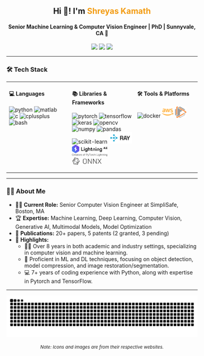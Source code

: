 <h2 align="center">Hi 👋! I'm <span style="color:#f39c12;">Shreyas Kamath</span></h2>
<h4 align="center">Senior Machine Learning & Computer Vision Engineer | PhD | Sunnyvale, CA 🌉</h4>

<!-- <p align="center">
  <img src="https://readme-typing-svg.demolab.com?font=Fira+Code&weight=700&size=22&pause=1000&color=F7A41D&center=true&vCenter=true&width=600&lines=ML+%26+CV+Engineer;Generative+AI+%7C+Multimodal+Models;20%2B+Papers+%7C+5+Patents;Always+Learning+%26+Building" alt="Typing SVG" />
</p> -->

<p align="center">
  <a href="mailto:shreyaskamathkm@gmail.com"><img src="https://img.shields.io/badge/Gmail-D14836?style=for-the-badge&logo=gmail&logoColor=white" /></a>
  <a href="https://www.linkedin.com/in/shreyaskamathkm/"><img src="https://img.shields.io/badge/LinkedIn-0077B5?style=for-the-badge&logo=linkedin&logoColor=white" /></a>
  <a href="https://scholar.google.com/citations?user=YOUR_SCHOLAR_ID"><img src="https://img.shields.io/badge/Google%20Scholar-4285F4?style=for-the-badge&logo=google-scholar&logoColor=white" /></a>
</p>

---

### 🛠️ Tech Stack

<table>
  <tr>
    <td valign="top" width="33%">
      <h4>💻 Languages</h4>
      <p>
        <img src="https://cdn.jsdelivr.net/gh/devicons/devicon/icons/python/python-original.svg" height="30" alt="python" />
        <img src="https://cdn.jsdelivr.net/gh/devicons/devicon/icons/matlab/matlab-original.svg" height="30" alt="matlab" />
        <img src="https://cdn.jsdelivr.net/gh/devicons/devicon/icons/c/c-original.svg" height="30" alt="c" />
        <img src="https://cdn.jsdelivr.net/gh/devicons/devicon/icons/cplusplus/cplusplus-original.svg" height="30" alt="cplusplus" />
        <img src="https://cdn.jsdelivr.net/gh/devicons/devicon/icons/bash/bash-original.svg" height="30" alt="bash" />
      </p>
    </td>
    <td valign="top" width="34%">
      <h4>📚 Libraries & Frameworks</h4>
      <p>
        <img src="https://cdn.jsdelivr.net/gh/devicons/devicon/icons/pytorch/pytorch-original.svg" height="30" alt="pytorch" />
        <img src="https://cdn.jsdelivr.net/gh/devicons/devicon/icons/tensorflow/tensorflow-original.svg" height="30" alt="tensorflow" />
        <img src="https://cdn.jsdelivr.net/gh/devicons/devicon/icons/keras/keras-original.svg" height="30" alt="keras" />
        <img src="https://cdn.jsdelivr.net/gh/devicons/devicon/icons/opencv/opencv-original.svg" height="30" alt="opencv" />
        <img src="https://cdn.jsdelivr.net/gh/devicons/devicon/icons/numpy/numpy-original.svg" height="30" alt="numpy" />
        <img src="https://cdn.jsdelivr.net/gh/devicons/devicon/icons/pandas/pandas-original.svg" height="30" alt="pandas" />
        <img src="https://cdn.jsdelivr.net/gh/devicons/devicon/icons/scikitlearn/scikitlearn-original.svg" height="30" alt="scikit-learn" />
        <!-- Add Ray, Lightning AI, NNI, ONNX as text since they don't have official icons -->
        <img src="assets/ray.png" height="30" alt="ray" />
        <img src="assets/lightning-ai-seeklogo.png" height="30" alt="lightning ai" />
        <img src="assets/onnx.png" height="20" alt="onnx" />
      </p>
    </td>
    <td valign="top" width="33%">
      <h4>🛠️ Tools & Platforms</h4>
      <p>
        <img src="https://cdn.jsdelivr.net/gh/devicons/devicon/icons/docker/docker-original.svg" height="30" alt="docker" />
        <img src="https://github.com/devicons/devicon/blob/master/icons/amazonwebservices/amazonwebservices-plain-wordmark.svg" height="30" alt="aws" />
        <img src="assets/V51.png" height="30" alt="V51"/> 
      </p>
    </td>
  </tr>
</table>

---

### 👨‍💻 About Me

- 🧑‍💻 **Current Role:** Senior Computer Vision Engineer at SimpliSafe, Boston, MA  
- 🏆 **Expertise:** Machine Learning, Deep Learning, Computer Vision, Generative AI, Multimodal Models, Model Optimization  
- 📝 **Publications:** 20+ papers, 5 patents (2 granted, 3 pending)  
- 🏅 **Highlights:**  
  - 🧑‍🔬 Over 8 years in both academic and industry settings, specializing in computer vision and machine learning.
  - 🤖 Proficient in ML and DL techniques, focusing on object detection, model compression, and image restoration/segmentation.
  - 💻 7+ years of coding experience with Python, along with expertise in Pytorch and TensorFlow.

---

<p align="center">
  <img src="https://raw.githubusercontent.com/shreyaskamathkm/shreyaskamathkm/output/snake.svg" alt="Snake animation" />
</p>

<p align="center">
  <small><i>Note: Icons and images are from their respective websites.</i></small>
</p>

